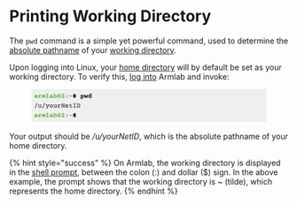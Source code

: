 # Printing Working Directory

The `pwd` command is a simple yet powerful command, used to determine the [absolute pathname](../filesystem/pathnames.md#absolute-pathnames) of your [working directory](../filesystem/notable-directories.md#working-directory).

Upon logging into Linux, your [home directory](../filesystem/notable-directories.md#home-directory) will by default be set as your working directory. To verify this, [log into](../../getting-started/armlab/logging-into-armlab/#logging-into-armlab) Armlab and invoke:

<figure><img src="../../.gitbook/assets/Screenshot 2023-04-25 at 10.08.38 PM.png" alt=""><figcaption></figcaption></figure>

Your output should be _/u/yourNetID_, which is the absolute pathname of your home directory.

{% hint style="success" %}
On Armlab, the working directory is displayed in the [shell prompt](../warm-up-commands.md#shell-prompt), between the colon (:) and dollar ($) sign. In the above example, the prompt shows that the working directory is \~ (tilde), which represents the home directory.
{% endhint %}

